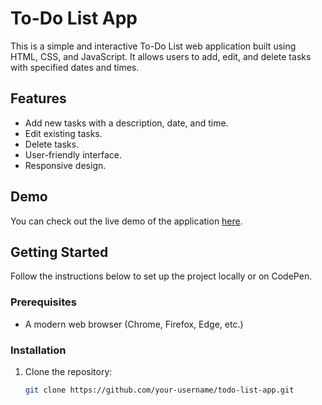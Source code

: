 # To-Do List App

This is a simple and interactive To-Do List web application built using HTML, CSS, and JavaScript. It allows users to add, edit, and delete tasks with specified dates and times.

## Features

- Add new tasks with a description, date, and time.
- Edit existing tasks.
- Delete tasks.
- User-friendly interface.
- Responsive design.

## Demo

You can check out the live demo of the application [here](https://cdpn.io/pen/debug/XWwVZXZ?authentication_hash=dXMqBRGbKKWr).

## Getting Started

Follow the instructions below to set up the project locally or on CodePen.

### Prerequisites

- A modern web browser (Chrome, Firefox, Edge, etc.)

### Installation

1. Clone the repository:

   ```sh
   git clone https://github.com/your-username/todo-list-app.git
